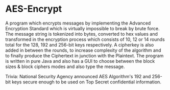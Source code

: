 # AES-Encrypt
A program which encrypts messages by implementing the Advanced Encryption Standard which is virtually impossible to break by brute force.
The message string is tokenized into bytes, converted to hex values and transformed in the encryption process which consists of 10, 12 or 14 rounds total for the 128, 192 and 256-bit keys respectively. A cipherkey is also added in between the rounds, to increase complexity of the algorithm and to finally produce the Ciphertext in junction with the Plaintext. The program is written in pure Java and also has a GUI to choose between the block sizes & block ciphers modes and also type the message.

Trivia: National Security Agency announced AES Algorithm's 192 and 256-bit keys secure enough to be used on Top Secret confidential information. 
